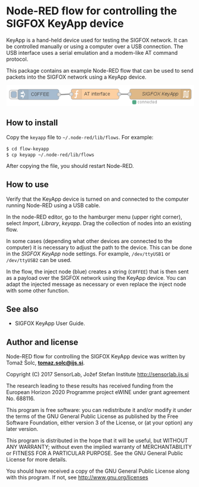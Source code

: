 # Node-RED flow for controlling the SIGFOX KeyApp device

KeyApp is a hand-held device used for testing the SIGFOX network. It can be
controlled manually or using a computer over a USB connection. The USB
interface uses a serial emulation and a modem-like AT command protocol.

This package contains an example Node-RED flow that can be used to send packets
into the SIGFOX network using a KeyApp device.

![](../figures/keyapp.png)

## How to install

Copy the `keyapp` file to `~/.node-red/lib/flows`. For example:

    $ cd flow-keyapp
    $ cp keyapp ~/.node-red/lib/flows

After copying the file, you should restart Node-RED.

## How to use

Verify that the KeyApp device is turned on and connected to the computer
running Node-RED using a USB cable.

In the node-RED editor, go to the hamburger menu (upper right corner), select
*Import*, *Library*, *keyapp*. Drag the collection of nodes into an existing
flow.

In some cases (depending what other devices are connected to the computer) it
is necessary to adjust the path to the device. This can be done in the *SIGFOX
KeyApp* node settings. For example, `/dev/ttyUSB1` or `/dev/ttyUSB2` can be
used.

In the flow, the inject node (blue) creates a string (`C0FFEE`) that is then
sent as a payload over the SIGFOX network using the KeyApp device. You can
adapt the injected message as necessary or even replace the inject node with
some other function.

## See also

 *  SIGFOX KeyApp User Guide.

## Author and license

Node-RED flow for controlling the SIGFOX KeyApp device was written by Tomaž
Šolc, **tomaz.solc@ijs.si**.

Copyright (C) 2017 SensorLab, Jožef Stefan Institute http://sensorlab.ijs.si

The research leading to these results has received funding from the European
Horizon 2020 Programme project eWINE under grant agreement No. 688116.

This program is free software: you can redistribute it and/or modify it under
the terms of the GNU General Public License as published by the Free Software
Foundation, either version 3 of the License, or (at your option) any later
version.

This program is distributed in the hope that it will be useful, but WITHOUT ANY
WARRANTY; without even the implied warranty of MERCHANTABILITY or FITNESS FOR A
PARTICULAR PURPOSE.  See the GNU General Public License for more details.

You should have received a copy of the GNU General Public License along with
this program. If not, see http://www.gnu.org/licenses
